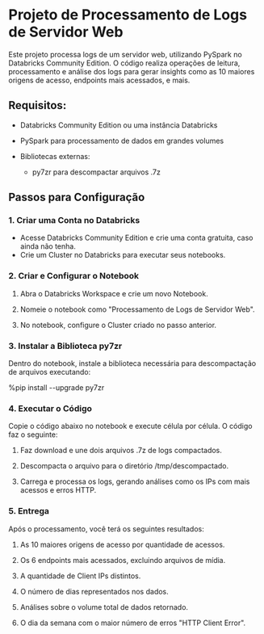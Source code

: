 # Projeto de Processamento de Logs de Servidor Web

Este projeto processa logs de um servidor web, utilizando PySpark no Databricks Community Edition. O código realiza operações de leitura, processamento e análise dos logs para gerar insights como as 10 maiores origens de acesso, endpoints mais acessados, e mais.

## Requisitos:

- Databricks Community Edition ou uma instância Databricks

- PySpark para processamento de dados em grandes volumes

- Bibliotecas externas:
     - py7zr para descompactar arquivos .7z

## Passos para Configuração

### 1. Criar uma Conta no Databricks
- Acesse Databricks Community Edition e crie uma conta gratuita, caso ainda não tenha.
- Crie um Cluster no Databricks para executar seus notebooks.

### 2. Criar e Configurar o Notebook
1. Abra o Databricks Workspace e crie um novo Notebook.

2. Nomeie o notebook como "Processamento de Logs de Servidor Web".

3. No notebook, configure o Cluster criado no passo anterior.

### 3. Instalar a Biblioteca py7zr

Dentro do notebook, instale a biblioteca necessária para descompactação de arquivos executando:

%pip install --upgrade py7zr

### 4. Executar o Código

Copie o código abaixo no notebook e execute célula por célula. O código faz o seguinte:

1. Faz download e une dois arquivos .7z de logs compactados.

2. Descompacta o arquivo para o diretório /tmp/descompactado.

3. Carrega e processa os logs, gerando análises como os IPs com mais acessos e erros HTTP.

### 5. Entrega
Após o processamento, você terá os seguintes resultados:

1. As 10 maiores origens de acesso por quantidade de acessos.

2. Os 6 endpoints mais acessados, excluindo arquivos de mídia.

3. A quantidade de Client IPs distintos.

4. O número de dias representados nos dados.

5. Análises sobre o volume total de dados retornado.

6. O dia da semana com o maior número de erros "HTTP Client Error".
